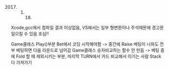 2017. 01. 18.
Xcode,gcc에서 컴파일 결과 이상없음, VS에서는 일부 형변환이나 주석때문에 경고문 일으킬 수 있음 조심!!

Game클래스 Play()부분 Bet에서 코딩 시작해야함 -> 중간에 Raise 베팅이 나와도 전부 베팅하면 다음 라운드로 넘어감
Game클래스 승자비교하는 함수 안 만듬 -> 베팅 중에 Fold 할 때 제외시키는 부분, 마지막 TURN에서 카드 비교해서 이기는 사람 Stack 다 가져가기
